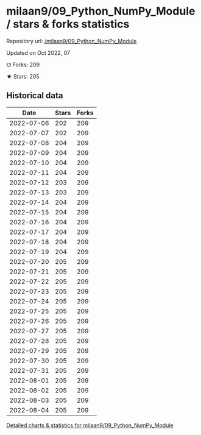 # milaan9/09_Python_NumPy_Module / stars & forks statistics

Repository url: [/milaan9/09_Python_NumPy_Module](https://github.com/milaan9/09_Python_NumPy_Module)

Updated on Oct 2022, 07

☋ Forks: 209

★ Stars: 205

## Historical data
| Date | Stars | Forks |
|------|-------|-------|
| 2022-07-06 | 202 | 209 | 
| 2022-07-07 | 202 | 209 | 
| 2022-07-08 | 204 | 209 | 
| 2022-07-09 | 204 | 209 | 
| 2022-07-10 | 204 | 209 | 
| 2022-07-11 | 204 | 209 | 
| 2022-07-12 | 203 | 209 | 
| 2022-07-13 | 203 | 209 | 
| 2022-07-14 | 204 | 209 | 
| 2022-07-15 | 204 | 209 | 
| 2022-07-16 | 204 | 209 | 
| 2022-07-17 | 204 | 209 | 
| 2022-07-18 | 204 | 209 | 
| 2022-07-19 | 204 | 209 | 
| 2022-07-20 | 205 | 209 | 
| 2022-07-21 | 205 | 209 | 
| 2022-07-22 | 205 | 209 | 
| 2022-07-23 | 205 | 209 | 
| 2022-07-24 | 205 | 209 | 
| 2022-07-25 | 205 | 209 | 
| 2022-07-26 | 205 | 209 | 
| 2022-07-27 | 205 | 209 | 
| 2022-07-28 | 205 | 209 | 
| 2022-07-29 | 205 | 209 | 
| 2022-07-30 | 205 | 209 | 
| 2022-07-31 | 205 | 209 | 
| 2022-08-01 | 205 | 209 | 
| 2022-08-02 | 205 | 209 | 
| 2022-08-03 | 205 | 209 | 
| 2022-08-04 | 205 | 209 | 


[Detailed charts & statistics for milaan9/09_Python_NumPy_Module](https://reviewgithub.com/rep/milaan9/09_Python_NumPy_Module)
